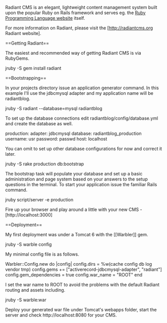 Radiant CMS is an elegant, lightweight content management system built upon the popular Ruby on Rails framework and serves eg. the [Ruby Programming Language website](http://www.ruby-lang.org) itself.

For more information on Radiant, please visit the [http://radiantcms.org Radiant website].

==Getting Radiant==

The easiest and recommended way of getting Radiant CMS is via RubyGems.

  jruby -S gem install radiant

==Bootstrapping==

In your projects directory issue an application generator command. In this example I'll use the jdbcmysql adapter and my application name will be radiantblog.

  jruby -S radiant --database=mysql radiantblog

To set up the database connections edit radiantblog/config/database.yml and create the database as well.

  production:
    adapter: jdbcmysql
    database: radiantblog_production
    username: usr
    password: passwd
    host: localhost

You can omit to set up other database configurations for now and correct it later.

  jruby -S rake production db:bootstrap

The bootstrap task will populate your database and set up a basic administration and page system based on your answers to the setup questions in the terminal. To start your application issue the familiar Rails command.

  jruby script/server -e production

Fire up your browser and play around a little with your new CMS - [http://localhost:3000]

==Deployment==

My first deployment was under a Tomcat 6 with the [[Warbler]] gem.

  jruby -S warble config

My minimal config file is as follows.

  Warbler::Config.new do |config|
    config.dirs = %w(cache config db log vendor tmp)
    config.gems += ["activerecord-jdbcmysql-adapter", "radiant"]
    config.gem_dependencies = true
    config.war_name = "ROOT"
  end

I set the war name to ROOT to avoid the problems with the default Radiant routing and assets including.

  jruby -S warble:war

Deploy your generated war file under Tomcat's webapps folder, start the server and check http://localhost:8080 for your CMS.

